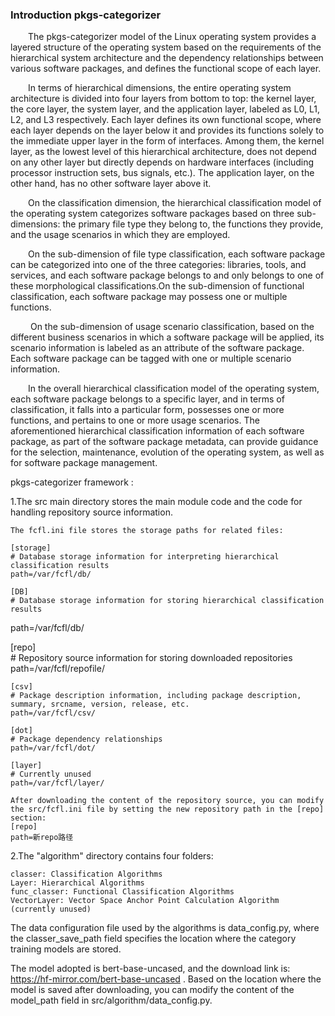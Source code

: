 ### Introduction pkgs-categorizer 

&emsp;&emsp;The pkgs-categorizer model of the Linux operating system provides a layered structure of the operating system based on the requirements of the hierarchical system architecture and the dependency relationships between various software packages, and defines the functional scope of each layer.

&emsp;&emsp;In terms of hierarchical dimensions, the entire operating system architecture is divided into four layers from bottom to top: the kernel layer, the core layer, the system layer, and the application layer, labeled as L0, L1, L2, and L3 respectively. Each layer defines its own functional scope, where each layer depends on the layer below it and provides its functions solely to the immediate upper layer in the form of interfaces. Among them, the kernel layer, as the lowest level of this hierarchical architecture, does not depend on any other layer but directly depends on hardware interfaces (including processor instruction sets, bus signals, etc.). The application layer, on the other hand, has no other software layer above it.

&emsp;&emsp;On the classification dimension, the hierarchical classification model of the operating system categorizes software packages based on three sub-dimensions: the primary file type they belong to, the functions they provide, and the usage scenarios in which they are employed.

&emsp;&emsp;On the sub-dimension of file type classification, each software package can be categorized into one of the three categories: libraries, tools, and services, and each software package belongs to and only belongs to one of these morphological classifications.On the sub-dimension of functional classification, each software package may possess one or multiple functions.

&emsp;&emsp; On the sub-dimension of usage scenario classification, based on the different business scenarios in which a software package will be applied, its scenario information is labeled as an attribute of the software package. Each software package can be tagged with one or multiple scenario information.

&emsp;&emsp;In the overall hierarchical classification model of the operating system, each software package belongs to a specific layer, and in terms of classification, it falls into a particular form, possesses one or more functions, and pertains to one or more usage scenarios. The aforementioned hierarchical classification information of each software package, as part of the software package metadata, can provide guidance for the selection, maintenance, evolution of the operating system, as well as for software package management.

pkgs-categorizer framework :

1.The src main directory stores the main module code and the code for handling repository source information.

    The fcfl.ini file stores the storage paths for related files:

    [storage]  
    # Database storage information for interpreting hierarchical classification results  
    path=/var/fcfl/db/  
  
    [DB]  
    # Database storage information for storing hierarchical classification results  
path=/var/fcfl/db/  
  
[repo]  
    # Repository source information for storing downloaded repositories  
    path=/var/fcfl/repofile/  
  
    [csv]  
    # Package description information, including package description, summary, srcname, version, release, etc.  
    path=/var/fcfl/csv/  
  
    [dot]  
    # Package dependency relationships  
    path=/var/fcfl/dot/  
  
    [layer]  
    # Currently unused  
    path=/var/fcfl/layer/
   
    After downloading the content of the repository source, you can modify the src/fcfl.ini file by setting the new repository path in the [repo] section:
    [repo]  
    path=新repo路径


2.The "algorithm" directory contains four folders:

    classer: Classification Algorithms
    Layer: Hierarchical Algorithms
    func_classer: Functional Classification Algorithms
    VectorLayer: Vector Space Anchor Point Calculation Algorithm (currently unused)
    
The data configuration file used by the algorithms is data_config.py, where the classer_save_path field specifies the location where the category training models are stored.

The model adopted is bert-base-uncased, and the download link is: https://hf-mirror.com/bert-base-uncased . Based on the location where the model is saved after downloading, you can modify the content of the model_path field in src/algorithm/data_config.py.

